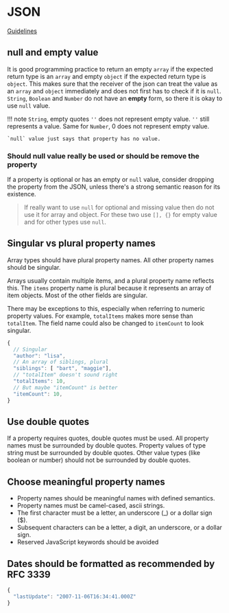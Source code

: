 # JSON

[Guidelines](https://google.github.io/styleguide/jsoncstyleguide.xml)

## null and empty value

It is good programming practice to return an empty `array` if the expected return type is an `array` and empty `object` if the expected return type is `object`. This makes sure that the receiver of the json can treat the value as an `array` and `object` immediately and does not first has to check if it is `null`. `String`, `Boolean` and `Number` do not have an **empty** form, so there it is okay to use `null` value.

!!! note
    `String`, empty quotes `''` does not represent empty value. `''` still represents a value. Same for `Number`, 0 does not represent empty value.

    `null` value just says that property has no value.

### Should null value really be used or should be remove the property

If a property is optional or has an empty or `null` value, consider dropping the property from the JSON, unless there's a strong semantic reason for its existence.

> If really want to use `null` for optional and missing value then do not use it for array and object. For these two use `[], {}` for empty value and for other types use `null`.

## Singular vs plural property names

Array types should have plural property names. All other property names should be singular.

Arrays usually contain multiple items, and a plural property name reflects this. The  `items`  property name is plural because it represents an array of item objects. Most of the other fields are singular.

There may be exceptions to this, especially when referring to numeric property values. For example, `totalItems`  makes more sense than  `totalItem`. The field name could also be changed to  `itemCount`  to look singular.

```js
{
  // Singular
  "author": "lisa",
  // An array of siblings, plural
  "siblings": [ "bart", "maggie"],
  // "totalItem" doesn't sound right
  "totalItems": 10,
  // But maybe "itemCount" is better
  "itemCount": 10,
}
```

## Use double quotes

If a property requires quotes, double quotes must be used. All property names must be surrounded by double quotes. Property values of type string must be surrounded by double quotes. Other value types (like boolean or number) should not be surrounded by double quotes.

## Choose meaningful property names

- Property names should be meaningful names with defined semantics.
- Property names must be camel-cased, ascii strings.
- The first character must be a letter, an underscore (_) or a dollar sign ($).
- Subsequent characters can be a letter, a digit, an underscore, or a dollar sign.
- Reserved JavaScript keywords should be avoided

## Dates should be formatted as recommended by RFC 3339

```js
{
  "lastUpdate": "2007-11-06T16:34:41.000Z"
}
```
